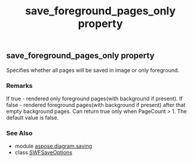 ﻿---
title: save_foreground_pages_only property
second_title: Aspose.Diagram for Python via .NET API References
description: 
type: docs
weight: 70
url: /python-net/aspose.diagram.saving/swfsaveoptions/save_foreground_pages_only/
is_root: false
---

## save_foreground_pages_only property


Specifies whether all pages will be saved in image or only foreground.
### Remarks 


If true - rendered only foreground pages(with background if present).
If false - rendered foreground pages(with background if present) after that empty background pages.
Can return true only when PageCount > 1.
The default value is false.

### See Also
* module [aspose.diagram.saving](../../)
* class [SWFSaveOptions](/diagram/python-net/aspose.diagram.saving/swfsaveoptions)
